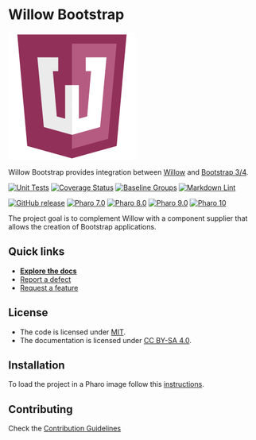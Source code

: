 # Willow Bootstrap

![Logo](assets/logo.svg)

Willow Bootstrap provides integration between [Willow](https://github.com/ba-st/Willow)
and [Bootstrap 3/4](http://getbootstrap.com/).

[![Unit Tests](https://github.com/ba-st/Willow-Bootstrap/actions/workflows/unit-tests.yml/badge.svg)](https://github.com/ba-st/Willow-Bootstrap/actions/workflows/unit-tests.yml/badge.svg)
[![Coverage Status](https://codecov.io/github/ba-st/Willow-Bootstrap/coverage.svg?branch=release-candidate)](https://codecov.io/gh/ba-st/Willow-Bootstrap/branch/release-candidate)
[![Baseline Groups](https://github.com/ba-st/Willow-Bootstrap/actions/workflows/loading-groups.yml/badge.svg)](https://github.com/ba-st/Willow-Bootstrap/actions/workflows/loading-groups.yml)
[![Markdown Lint](https://github.com/ba-st/Willow-Bootstrap/actions/workflows/markdown-lint.yml/badge.svg)](https://github.com/ba-st/Willow-Bootstrap/actions/workflows/markdown-lint.yml)

[![GitHub release](https://img.shields.io/github/release/ba-st/Willow-Bootstrap.svg)](https://github.com/ba-st/Willow-Bootstrap/releases/latest)
[![Pharo 7.0](https://img.shields.io/badge/Pharo-7.0-informational)](https://pharo.org)
[![Pharo 8.0](https://img.shields.io/badge/Pharo-8.0-informational)](https://pharo.org)
[![Pharo 9.0](https://img.shields.io/badge/Pharo-9.0-informational)](https://pharo.org)
[![Pharo 10](https://img.shields.io/badge/Pharo-10-informational)](https://pharo.org)

The project goal is to complement Willow with a component supplier that allows
the creation of Bootstrap applications.

## Quick links

- [**Explore the docs**](docs/README.md)
- [Report a defect](https://github.com/ba-st/Willow-Bootstrap/issues/new?labels=Type%3A+Defect)
- [Request a feature](https://github.com/ba-st/Willow-Bootstrap/issues/new?labels=Type%3A+Feature)

## License

- The code is licensed under [MIT](LICENSE).
- The documentation is licensed under [CC BY-SA 4.0](http://creativecommons.org/licenses/by-sa/4.0/).

## Installation

To load the project in a Pharo image follow this [instructions](docs/how-to/how-to-load-in-pharo.md).

## Contributing

Check the [Contribution Guidelines](CONTRIBUTING.md)

